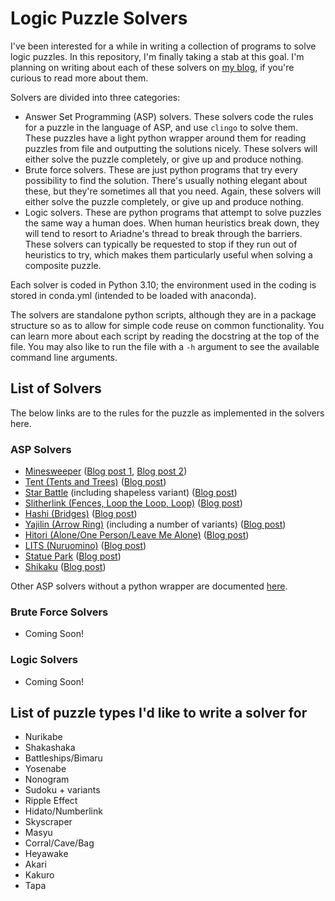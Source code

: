 # Logic Puzzle Solvers

I've been interested for a while in writing a collection of programs to solve logic puzzles. In this repository, I'm finally taking a stab at this goal. I'm planning on writing about each of these solvers on [my blog](https://blog.dodgyfysix.com), if you're curious to read more about them.

Solvers are divided into three categories:
* Answer Set Programming (ASP) solvers. These solvers code the rules for a puzzle in the language of ASP, and use `clingo` to solve them. These puzzles have a light python wrapper around them for reading puzzles from file and outputting the solutions nicely. These solvers will either solve the puzzle completely, or give up and produce nothing.
* Brute force solvers. These are just python programs that try every possibility to find the solution. There's usually nothing elegant about these, but they're sometimes all that you need. Again, these solvers will either solve the puzzle completely, or give up and produce nothing.
* Logic solvers. These are python programs that attempt to solve puzzles the same way a human does. When human heuristics break down, they will tend to resort to Ariadne's thread to break through the barriers. These solvers can typically be requested to stop if they run out of heuristics to try, which makes them particularly useful when solving a composite puzzle.

Each solver is coded in Python 3.10; the environment used in the coding is stored in conda.yml (intended to be loaded with anaconda).

The solvers are standalone python scripts, although they are in a package structure so as to allow for simple code reuse on common functionality. You can learn more about each script by reading the docstring at the top of the file. You may also like to run the file with a `-h` argument to see the available command line arguments.

## List of Solvers

The below links are to the rules for the puzzle as implemented in the solvers here.

### ASP Solvers

* [Minesweeper](rules/minesweeper.md) ([Blog post 1](https://blog.dodgyfysix.com/2022/02/02/minesweeper-solver-in-asp/), [Blog post 2](https://blog.dodgyfysix.com/2022/02/05/minesweeper-in-asp-part-ii/))
* [Tent (Tents and Trees)](rules/tent.md) ([Blog post](https://blog.dodgyfysix.com/2022/02/06/tent-puzzles-in-asp/))
* [Star Battle](rules/starbattle.md) (including shapeless variant) ([Blog post](https://blog.dodgyfysix.com/2022/02/20/star-battle-puzzles-in-asp/))
* [Slitherlink (Fences, Loop the Loop, Loop)](rules/slitherlink.md) ([Blog post](https://blog.dodgyfysix.com/2022/02/09/slitherlink-puzzles-in-asp/))
* [Hashi (Bridges)](rules/hashi.md) ([Blog post](https://blog.dodgyfysix.com/2022/02/20/hashi-puzzles-in-asp/))
* [Yajilin (Arrow Ring)](rules/yajilin.md) (including a number of variants) ([Blog post](https://blog.dodgyfysix.com/2022/02/20/yajilin-puzzles-in-asp/))
* [Hitori (Alone/One Person/Leave Me Alone)](rules/hitori.md) ([Blog post](https://blog.dodgyfysix.com/2022/02/26/hitori-puzzles-in-asp/))
* [LITS (Nuruomino)](rules/lits.md) ([Blog post](https://blog.dodgyfysix.com/2022/02/26/lits-puzzles-in-asp/))
* [Statue Park](rules/statue_park.md) ([Blog post](https://blog.dodgyfysix.com/2022/03/05/statue-park-puzzles-in-asp/))
* [Shikaku](rules/shikaku.md) ([Blog post](https://blog.dodgyfysix.com/2022/03/05/shikaku-puzzles-in-asp/))

Other ASP solvers without a python wrapper are documented [here](other%20asp%20solvers/README.md).

### Brute Force Solvers

* Coming Soon!

### Logic Solvers

* Coming Soon!


## List of puzzle types I'd like to write a solver for

* Nurikabe
* Shakashaka
* Battleships/Bimaru
* Yosenabe
* Nonogram
* Sudoku + variants
* Ripple Effect
* Hidato/Numberlink
* Skyscraper
* Masyu
* Corral/Cave/Bag
* Heyawake
* Akari
* Kakuro
* Tapa
